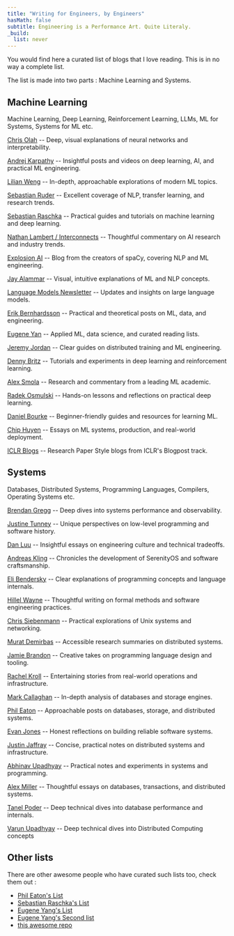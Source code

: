 ```yaml
---
title: "Writing for Engineers, by Engineers"
hasMath: false
subtitle: Engineering is a Performance Art. Quite Literaly.  
_build:
  list: never
---
```

You would find here a curated list of blogs that I love reading. This is in no way a complete list. 

The list is made into two parts : Machine Learning and Systems. 
## Machine Learning 
Machine Learning, Deep Learning, Reinforcement Learning, LLMs, ML for Systems, Systems for ML etc. 

[Chris Olah](https://colah.github.io/) -- Deep, visual explanations of neural networks and interpretability.

[Andrej Karpathy](https://karpathy.ai/) -- Insightful posts and videos on deep learning, AI, and practical ML engineering.

[Lilian Weng](https://lilianweng.github.io/lil-log/) -- In-depth, approachable explorations of modern ML topics.

[Sebastian Ruder](https://ruder.io/) -- Excellent coverage of NLP, transfer learning, and research trends.

[Sebastian Raschka](https://sebastianraschka.com/blog/) -- Practical guides and tutorials on machine learning and deep learning.

[Nathan Lambert / Interconnects](https://www.interconnects.ai/) -- Thoughtful commentary on AI research and industry trends.

[Explosion AI](https://explosion.ai/) -- Blog from the creators of spaCy, covering NLP and ML engineering.

[Jay Alammar](https://jalammar.github.io/) -- Visual, intuitive explanations of ML and NLP concepts.

[Language Models Newsletter](https://newsletter.languagemodels.co/) -- Updates and insights on large language models.

[Erik Bernhardsson](https://erikbern.com/) -- Practical and theoretical posts on ML, data, and engineering.

[Eugene Yan](https://eugeneyan.com/writing/aireadingclub/) -- Applied ML, data science, and curated reading lists.

[Jeremy Jordan](https://www.jeremyjordan.me/distributed-training/) -- Clear guides on distributed training and ML engineering.

[Denny Britz](https://dennybritz.com/) -- Tutorials and experiments in deep learning and reinforcement learning.

[Alex Smola](https://alex.smola.org/blog.html) -- Research and commentary from a leading ML academic.

[Radek Osmulski](https://radekosmulski.com/) -- Hands-on lessons and reflections on practical deep learning.

[Daniel Bourke](https://www.mrdbourke.com/) -- Beginner-friendly guides and resources for learning ML.

[Chip Huyen](https://huyenchip.com/blog/) -- Essays on ML systems, production, and real-world deployment.

[ICLR Blogs](https://iclr-blogposts.github.io/2025/blog/index.html) -- Research Paper Style blogs from ICLR's Blogpost track. 
## Systems  
Databases, Distributed Systems, Programming Languages, Compilers, Operating Systems etc. 

[Brendan Gregg](https://www.brendangregg.com/blog) -- Deep dives into systems performance and observability.

[Justine Tunney](https://justine.lol) -- Unique perspectives on low-level programming and software history.

[Dan Luu](https://danluu.com/) -- Insightful essays on engineering culture and technical tradeoffs.

[Andreas Kling](https://awesomekling.github.io/) -- Chronicles the development of SerenityOS and software craftsmanship.

[Eli Bendersky](https://eli.thegreenplace.net/) -- Clear explanations of programming concepts and language internals.

[Hillel Wayne](https://www.hillelwayne.com/) -- Thoughtful writing on formal methods and software engineering practices.

[Chris Siebenmann](https://utcc.utoronto.ca/~cks/space/blog/) -- Practical explorations of Unix systems and networking.

[Murat Demirbas](https://muratbuffalo.blogspot.com/) -- Accessible research summaries on distributed systems.

[Jamie Brandon](https://scattered-thoughts.net/) -- Creative takes on programming language design and tooling.

[Rachel Kroll](https://rachelbythebay.com/w/) -- Entertaining stories from real-world operations and infrastructure.

[Mark Callaghan](http://smalldatum.blogspot.com/) -- In-depth analysis of databases and storage engines.

[Phil Eaton](https://eatonphil.com/blog.html) -- Approachable posts on databases, storage, and distributed systems.

[Evan Jones](https://www.evanjones.ca/) -- Honest reflections on building reliable software systems. 

[Justin Jaffray](https://buttondown.com/jaffray/archive/) -- Concise, practical notes on distributed systems and infrastructure.

[Abhinav Upadhyay](https://blog.codingconfessions.com) -- Practical notes and experiments in systems and programming. 

[Alex Miller](https://transactional.blog) -- Thoughtful essays on databases, transactions, and distributed systems. 

[Tanel Poder](https://tanelpoder.com) -- Deep technical dives into database performance and internals. 

[Varun Upadhyay](https://distributed-computing-musings.com) -- Deep technical dives into Distributed Computing concepts
## Other lists 
There are other awesome people who have curated such lists too, check them out : 
- [Phil Eaton's List](https://eatonphil.com/blogs.html) 
- [Sebastian Raschka's List](https://magazine.sebastianraschka.com/recommendations)
- [Eugene Yang's List](https://github.com/eugeneyan/applied-ml)
- [Eugene Yang's Second list](https://applyingml.com)
- [this awesome repo](https://github.com/kilimchoi/engineering-blogs) 


